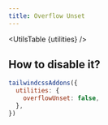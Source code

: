 ```yaml
---
title: Overflow Unset
---
```


<script>
	import UtilsTable from '$lib/UtilsTable.svelte'
	const utilities = {
		'.overflow-unset': {
			'overflow': 'unset',
		},
		'.overflow-y-unset': {
			'overflow-y': 'unset',
		},
		'.overflow-x-unset': {
			'overflow-x': 'unset',
		},
	}
</script>

<UtilsTable {utilities} />

## How to disable it?

```js
tailwindcssAddons({
  utilities: {
    overflowUnset: false,
  },
})
```
